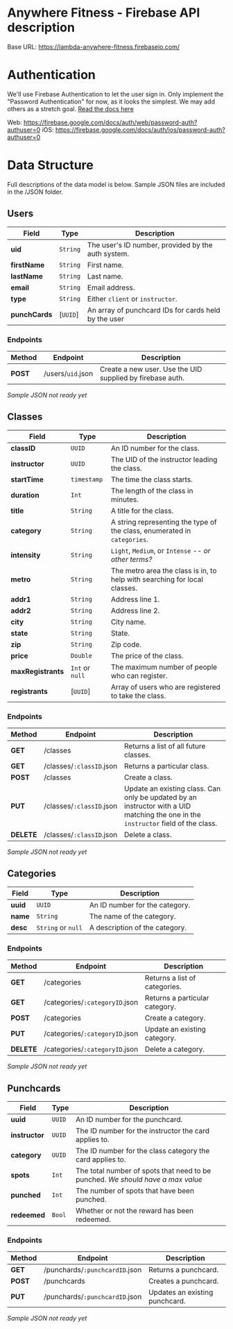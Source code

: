 # Anywhere Fitness - Firebase API description

Base URL: https://lambda-anywhere-fitness.firebaseio.com/

# Authentication
We'll use Firebase Authentication to let the user sign in. Only implement the "Password Authentication" for now, as it looks the simplest. We may add others as a stretch goal. [Read the docs here](https://firebase.google.com/docs/auth/?authuser=0)

Web: https://firebase.google.com/docs/auth/web/password-auth?authuser=0
iOS: https://firebase.google.com/docs/auth/ios/password-auth?authuser=0

# Data Structure

Full descriptions of the data model is below. Sample JSON files are included in the /JSON folder.

## Users

| Field | Type | Description |
| ----- | ---- | ----------- |
| **uid** | `String` | The user's ID number, provided by the auth system. |
| **firstName** | `String` | First name. |
| **lastName** | `String` | Last name. |
| **email** | `String` | Email address. |
| **type** | `String` | Either `client` or `instructor`. |
| **punchCards** | [`UUID`] | An array of punchcard IDs for cards held by the user |

### Endpoints
| Method | Endpoint | Description |
| ------ | -------- | ----------- |
| **POST** | /users/`uid`.json | Create a new user. Use the UID supplied by firebase auth. |

*Sample JSON not ready yet*

## Classes

| Field | Type | Description |
| ----- | ---- | ----------- |
| **classID** | `UUID` | An ID number for the class. |
| **instructor** | `UUID` | The UID of the instructor leading the class. |
| **startTime** | `timestamp` | The time the class starts. |
| **duration** | `Int` | The length of the class in minutes. |
| **title** | `String` | A title for the class. |
| **category** | `String` | A string representing the type of the class, enumerated in `categories`. |
| **intensity** | `String` | `Light`, `Medium`, or `Intense` -- *or other terms?* |
| **metro** | `String` | The metro area the class is in, to help with searching for local classes. |
| **addr1** | `String` | Address line 1. |
| **addr2** | `String` | Address line 2. |
| **city** | `String` | City name. |
| **state** | `String` | State. |
| **zip** | `String` | Zip code. |
| **price** | `Double` | The price of the class. |
| **maxRegistrants** | `Int` or `null` | The maximum number of people who can register. |
| **registrants** | [`UUID`] | Array of users who are registered to take the class. |

### Endpoints
| Method | Endpoint | Description |
| ------ | -------- | ----------- |
| **GET** | /classes | Returns a list of all future classes. |
| **GET** | /classes/`:classID`.json | Returns a particular class. |
| **POST** | /classes | Create a class. |
| **PUT** | /classes/`:classID`.json | Update an existing class. Can only be updated by an instructor with a UID matching the one in the `instructor` field of the class. |
| **DELETE** | /classes/`:classID`.json | Delete a class. |

*Sample JSON not ready yet*

## Categories

| Field | Type | Description |
| ----- | ---- | ----------- |
| **uuid** | `UUID` | An ID number for the category. |
| **name** | `String` | The name of the category. |
| **desc** | `String` or `null` | A description of the category. |

### Endpoints
| Method | Endpoint | Description |
| ------ | -------- | ----------- |
| **GET** | /categories | Returns a list of categories. |
| **GET** | /categories/`:categoryID`.json | Returns a particular category. |
| **POST** | /categories | Create a category. |
| **PUT** | /categories/`:categoryID`.json | Update an existing category. |
| **DELETE** | /categories/`:categoryID`.json | Delete a category. |

*Sample JSON not ready yet*

## Punchcards

| Field | Type | Description |
| ----- | ---- | ----------- |
| **uuid** | `UUID` | An ID number for the punchcard. |
| **instructor** | `UUID` | The ID number for the instructor the card applies to. |
| **category** | `UUID` | The ID number for the class category the card applies to. |
| **spots** | `Int` | The total number of spots that need to be punched. *We should have a max value* |
| **punched** | `Int` | The number of spots that have been punched. |
| **redeemed** | `Bool` | Whether or not the reward has been redeemed. |

### Endpoints
| Method | Endpoint | Description |
| ------ | -------- | ----------- |
| **GET** | /punchards/`:punchcardID`.json | Returns a punchcard. |
| **POST** | /punchcards | Creates a punchcard. |
| **PUT** | /punchards/`:punchcardID`.json | Updates an existing punchcard. |

*Sample JSON not ready yet*